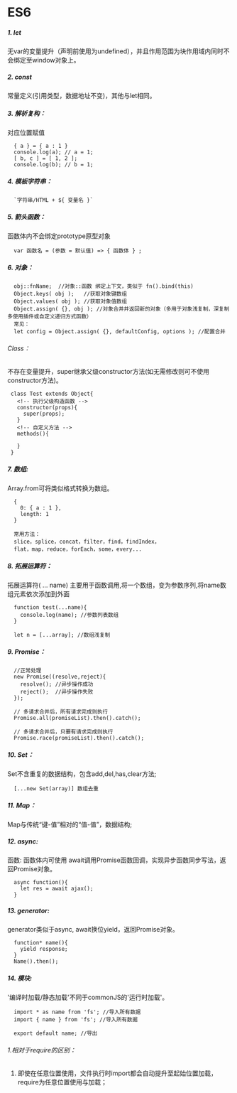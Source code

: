 # ES6


##### 1. let

无var的变量提升（声明前使用为undefined），并且作用范围为块作用域内同时不会绑定至window对象上。

##### 2. const

常量定义(引用类型，数据地址不变)，其他与let相同。

##### 3. 解析复构：

对应位置赋值

```
  { a } = { a : 1 }
  console.log(a); // a = 1;
  [ b, c ] = [ 1, 2 ];
  console.log(b); // b = 1;
```

##### 4. 模板字符串：

```
  `字符串/HTML + ${ 变量名 }`
```

##### 5. 箭头函数：

函数体内不会绑定prototype原型对象

```
  var 函数名 = (参数 = 默认值) => { 函数体 } ;
```

##### 6. 对象：

```
  obj::fnName;  //对象::函数 绑定上下文，类似于 fn().bind(this)
  Object.keys( obj );   //获取对象键数组
  Object.values( obj ); //获取对象值数组
  Object.assign( {}, obj ); //对象合并并返回新的对象（多用于对象浅复制，深复制多使用插件或自定义递归方式函数）
  常见：
  let config = Object.assign( {}, defaultConfig, options ); //配置合并
```

###### Class：

不存在变量提升，super继承父级constructor方法(如无需修改则可不使用constructor方法)。

```
 class Test extends Object{
   <!-- 执行父级构造函数 -->
   constructor(props){
     super(props);
   }
   <!-- 自定义方法 -->
   methods(){

   }
 }
```

##### 7. 数组:

Array.from可将类似格式转换为数组。

```
  {
    0: { a : 1 },
    length: 1
  }
  
  常用方法：
  slice，splice，concat，filter，find，findIndex，
  flat，map，reduce，forEach，some，every...
```

##### 8. 拓展运算符：

拓展运算符( ... name) 主要用于函数调用,将一个数组，变为参数序列,将name数组元素依次添加到外面

```
  function test(...name){
    console.log(name); //参数列表数组
  }

  let n = [...array]; //数组浅复制
```

##### 9. Promise：

```
  //正常处理
  new Promise((resolve,reject){
    resolve(); //异步操作成功
    reject();  //异步操作失败
  });
  
  // 多请求合并后，所有请求完成则执行
  Promise.all(promiseList).then().catch();

  // 多请求合并后，只要有请求完成则执行
  Promise.race(promiseList).then().catch();
```

##### 10. Set：

Set不含重复的数据结构，包含add,del,has,clear方法;
```
  [...new Set(array)] 数组去重
```

##### 11. Map：

Map与传统“键-值”相对的“值-值”，数据结构;


##### 12. async:

函数: 函数体内可使用 await调用Promise函数回调，实现异步函数同步写法，返回Promise对象。

```
  async function(){
    let res = await ajax();
  }
```

##### 13. generator:

generator类似于async, await换位yield，返回Promise对象。

```
  function* name(){
    yield response;
  }
  Name().then();
```

##### 14. 模块:

'编译时加载/静态加载'不同于commonJS的'运行时加载'。



```
  import * as name from 'fs'; //导入所有数据
  import { name } from 'fs'; //导入所有数据

  export default name; //导出
```

###### 1.相对于require的区别：
  
  1. 即使在任意位置使用，文件执行时import都会自动提升至起始位置加载，require为任意位置使用与加载；

